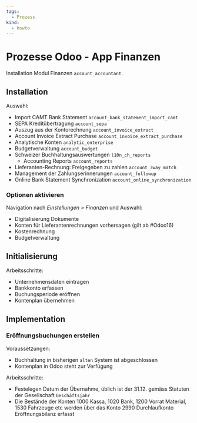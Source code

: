 ```yaml
---
tags:
  - Prozess
kind:
  - howto
---
```

# Prozesse Odoo - App Finanzen
Installation Modul Finanzen `account_accountant`.

## Installation

Auswahl:
* Import CAMT Bank Statement `account_bank_statement_import_camt`
* SEPA Kreditübertragung `account_sepa`
* Auszug aus der Kontorechnung `account_invoice_extract`
* Account Invoice Extract Purchase `account_invoice_extract_purchase`
* Analytische Konten `analytic_enterprise`
* Budgetverwaltung `account_budget`
* Schweizer Buchhaltungsauswertungen `l10n_ch_reports`
	* Accounting Reports `account_reports`
* Lieferanten-Rechnung: Freigegeben zu zahlen `account_3way_match`
*  Management der Zahlungserinnerungen `account_followup`
*  Online Bank Statement Synchronization `account_online_synchronization`

### Optionen aktivieren

Navigation nach *Einstellungen > Finanzen* und Auswahl:
* Digitalisierung Dokumente
* Konten für Lieferantenrechnungen vorhersagen (gilt ab #Odoo16)
* Kostenrechnung
* Budgetverwaltung

## Initialisierung

Arbeitsschritte:
*  Unternehmensdaten eintragen
*  Bankkonto erfassen
*  Buchungsperiode eröffnen
*  Kontenplan übernehmen

## Implementation

### Eröffnungsbuchungen erstellen

Voraussetzungen:
* Buchhaltung in bisherigen `alten` System ist abgeschlossen
* Kontenplan in Odoo steht zur Verfügung

Arbeitsschritte:
* Festelegen Datum der Übernahme, üblich ist der 31.12. gemäss Statuten der Gesellschaft `Geschäftsjahr`
* Die Bestände der Konten 1000 Kassa, 1020 Bank, 1200 Vorrat Material, 1530 Fahrzeuge etc werden über das Konto 2990 Durchlaufkonto Eröffnungsbilanz erfasst
